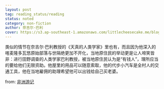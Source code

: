 ```yaml
---
layout: post
tag: reading_status/reading
status: noted
category: non-fiction
author: 奈吉尔·巴利
cover: https://s3.ap-southeast-1.amazonaws.com/littlecheesecake.me/blog-post/books/天真的人类学家.jpg
---
```


类似的情节在奈吉尔·巴利教授的《天真的人类学家》里也有，而且因为他深入的喀麦隆多瓦悠原始部落与世隔绝更加不开化，当地原住民的举动更是让人啼笑皆非：进行田野调查的人类学家巴利教授，被当地原住民认为是“有钱人”，理所应当的要给他们无限资助。他屋里的用品可以随意索取，他的代步小汽车是全村人的交通工具，他在当地雇佣的助理希望他可以出钱给自己买老婆。

from: [非洲游记](/blog2/2018/12/08/tanzania-safari.html)